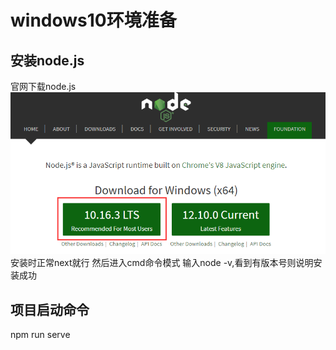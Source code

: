 # windows10环境准备
## 安装node.js
官网下载node.js
![avatar](assets/node1.jpg)
安装时正常next就行
然后进入cmd命令模式
输入node -v,看到有版本号则说明安装成功

## 项目启动命令
npm run serve